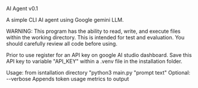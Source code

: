 AI Agent v0.1



A simple CLI AI agent using Google gemini LLM. 

WARNING: This program has the ability to read, write, and execute files within the working directory.
 This is intended for test and evaluation. You should carefully review all code before using.

Prior to use register for an API key on google AI studio dashboard. Save this API key to variable "API_KEY"
within a .venv file in the installation folder.


Usage: from isntallation directory "python3 main.py "prompt text"
Optional: --verbose   Appends token usage metrics to output
